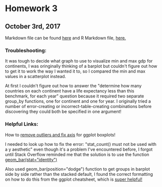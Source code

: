 # Homework 3

## October 3rd, 2017

Markdown file can be found [here](https://github.com/vanflad/STAT545-hw-fladmark-vanessa/blob/master/Homework%203/HW03.md) and R Markdown file, [here.](https://github.com/vanflad/STAT545-hw-fladmark-vanessa/blob/master/Homework%203/HW03.Rmd)

### Troubleshooting:

It was tough to decide what graph to use to visualize min and max gdp for continents, I was oringinally thinking of a barplot but couldn't figure out how to get it to work the way I wanted it to, so I compared the min and max values in a scatterplot instead.

At first I couldn't figure out how to answer the "determine how many countries on each continent have a life expectancy less than this benchmark, for each year" question because it required two separate group_by functions, one for continent and one for year. I originally tried a number of error-creating or incorrect-table-creating combinations before discovering they could both be specified in one argument!

### Helpful Links:

How to [remove outliers and fix axis](https://stackoverflow.com/questions/5677885/ignore-outliers-in-ggplot2-boxplot) for ggplot boxplots!

I needed to look up how to fix the error: "stat_count() must not be used with a y aesthetic" even though it's a problem I've encountered before, I forgot until Stack Overflow reminded me that the solution is to use the function [geom_bar(stat="identity")](https://stackoverflow.com/questions/39679057/r-ggplot2-stat-count-must-not-be-used-with-a-y-aesthetic-error-in-bar-graph/39679104)

Also used geom_bar(position="dodge") function to get groups in barplot side by side rather than the stacked default, I found the correct formatting on how to do this from the ggplot cheatsheet, which is [super helpful!](https://www.rstudio.com/wp-content/uploads/2015/03/ggplot2-cheatsheet.pdf)
